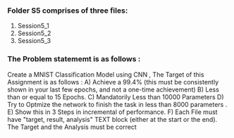 ### Folder S5 comprises of three files:
1. Session5_1
2. Session5_2
3. Session5_3

### The Problem statememt is as follows :
 Create a MNIST Classification Model using CNN , The Target of this Assignment is as follows :
  A) Achieve a  99.4% (this must be consistently shown in your last few epochs, and not a one-time achievement)
  B) Less than or equal to 15 Epochs.
  C) Mandatorily Less than 10000 Parameters
  D) Try to Optmize the network to finish the task in less than 8000 parameters .
  E) Show this in 3 Steps in incremental of performance.
  F) Each File must have "target, result, analysis" TEXT block (either at the start or the end). The Target and the Analysis must be correct 
  
